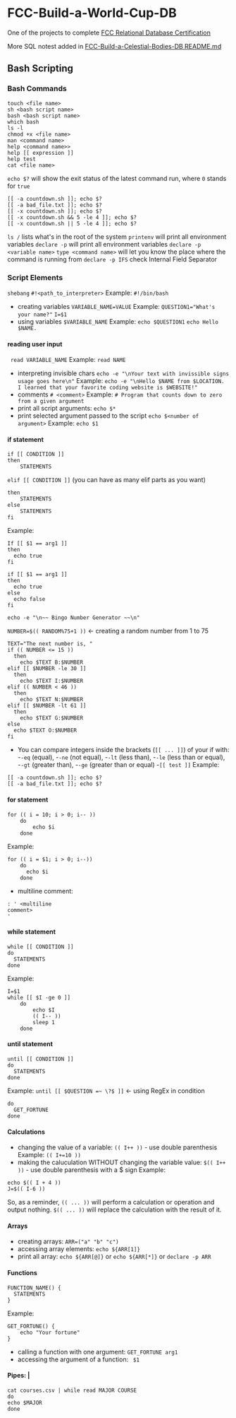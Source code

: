 # FCC-Build-a-World-Cup-DB
One of the projects to complete [FCC Relational Database Certification](https://www.freecodecamp.org/learn/relational-database/)

More SQL notest added in [FCC-Build-a-Celestial-Bodies-DB README.md](https://github.com/aktyz/FCC-Build-a-Celestial-Bodies-DB/blob/main/README.md)

## Bash Scripting

### Bash Commands
```
touch <file name>
sh <bash script name>
bash <bash script name>
which bash
ls -l
chmod +x <file name>
man <command name>
help <command name>>
help [[ expression ]]
help test
cat <file name>
```
```echo $?``` will show the exit status of the latest command run, where ```0``` stands for ```true```
```
[[ -a countdown.sh ]]; echo $?
[[ -a bad_file.txt ]]; echo $?
[[ -x countdown.sh ]]; echo $?
[[ -x countdown.sh && 5 -le 4 ]]; echo $?
[[ -x countdown.sh || 5 -le 4 ]]; echo $?
```
```ls /``` lists what's in the root of the system
```printenv``` will print all environment variables
```declare -p``` will print all environment variables
```declare -p <variable name>```
```type <command name>``` will let you know the place where the command is running from
```declare -p IFS``` check Internal Field Separator

### Script Elements
```shebang```
```#!<path_to_interpreter>```
Example: ```#!/bin/bash```
- creating variables
```VARIABLE_NAME=VALUE```
Example: ```QUESTION1="What's your name?"```
			```I=$1```
- using variables
```$VARIABLE_NAME```
Example: ```echo $QUESTION1```
		```echo Hello $NAME.```
#### reading user input
``` read VARIABLE_NAME```
Example: ```read NAME```
- interpreting invisible chars
```echo -e "\nYour text with invissible signs usage goes here\n"```
Example: ```echo -e "\nHello $NAME from $LOCATION. I learned that your favorite coding website is $WEBSITE!"```
- comments
``` # <comment> ```
Example: ```# Program that counts down to zero from a given argument```
- print all script arguments: ```echo $*```
- print selected argument passed to the script
```echo $<number of argument>```
Example: ```echo $1```
#### if statement
```
if [[ CONDITION ]]
then
	STATEMENTS
```
```elif [[ CONDITION ]]``` (you can have as many elif parts as you want)
```
then
	STATEMENTS
else
	STATEMENTS
fi
```
Example:
```
If [[ $1 == arg1 ]]
then
  echo true
fi
```
```
if [[ $1 == arg1 ]]
then
  echo true
else
  echo false
fi

echo -e "\n~~ Bingo Number Generator ~~\n"
```
```NUMBER=$(( RANDOM%75+1 ))``` <- creating a random number from 1 to 75
```
TEXT="The next number is, "
if (( NUMBER <= 15 ))
  then
    echo $TEXT B:$NUMBER
elif [[ $NUMBER -le 30 ]]
  then
    echo $TEXT I:$NUMBER
elif (( NUMBER < 46 ))
  then
    echo $TEXT N:$NUMBER
elif [[ $NUMBER -lt 61 ]]
  then
    echo $TEXT G:$NUMBER
else
  echo $TEXT O:$NUMBER
fi
```
- You can compare integers inside the brackets (```[[ ... ]]```) of your if with:
	-```-eq``` (equal),
	-```-ne``` (not equal),
	-```-lt``` (less than),
	-```-le``` (less than or equal),
	-```-gt``` (greater than),
	-```-ge``` (greater than or equal)
-```[[ test ]]```
Example:
```
[[ -a countdown.sh ]]; echo $?
[[ -a bad_file.txt ]]; echo $?
```
#### for statement
```
for (( i = 10; i > 0; i-- ))
	do
		echo $i
	done
```
Example:
```
for (( i = $1; i > 0; i--))
    do
      echo $i
    done
```
- multiline comment:
```
: ' <multiline
comment>
'
```
#### while statement
```
while [[ CONDITION ]]
do
  STATEMENTS
done
```
Example:
```
I=$1
while [[ $I -ge 0 ]]
	do
		echo $I
		(( I-- ))
		sleep 1
	done
```
#### until statement
```
until [[ CONDITION ]]
do
  STATEMENTS
done
```
Example:
```until [[ $QUESTION =~ \?$ ]]``` <- using RegEx in condition
```
do
  GET_FORTUNE
done
```

#### Calculations
- changing the value of a variable:
```(( I++ ))``` - use double parenthesis
Example: ```(( I+=10 ))```
- making the caluculation WITHOUT changing the variable value:
```$(( I++ ))``` - use double parenthesis with a $ sign
Example:
```
echo $(( I + 4 ))
J=$(( I-6 ))
```
So, as a reminder, ```(( ... ))``` will perform a calculation or operation and output nothing. ```$(( ... ))``` will replace the calculation with the result of it.
#### Arrays
- creating arrays: ```ARR=("a" "b" "c")```
- accessing array elements: ```echo ${ARR[1]}```
- print all array: ```echo ${ARR[@]}``` or ```echo ${ARR[*]}``` or ```declare -p ARR```
#### Functions
```
FUNCTION_NAME() {
  STATEMENTS
}
```
Example:
```
GET_FORTUNE() {
	echo "Your fortune"
}
```
- calling a function with one argument: ```GET_FORTUNE arg1```
- accessing the argument of a function: ``` $1```
#### Pipes: |
```
cat courses.csv | while read MAJOR COURSE
do
echo $MAJOR
done
```
